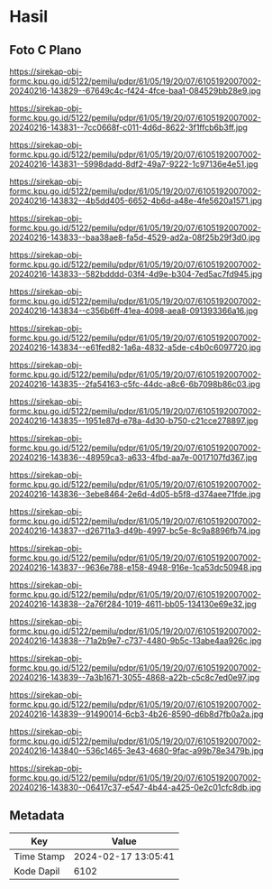 # Hasil

## Foto C Plano

https://sirekap-obj-formc.kpu.go.id/5122/pemilu/pdpr/61/05/19/20/07/6105192007002-20240216-143829--67649c4c-f424-4fce-baa1-084529bb28e9.jpg

https://sirekap-obj-formc.kpu.go.id/5122/pemilu/pdpr/61/05/19/20/07/6105192007002-20240216-143831--7cc0668f-c011-4d6d-8622-3f1ffcb6b3ff.jpg

https://sirekap-obj-formc.kpu.go.id/5122/pemilu/pdpr/61/05/19/20/07/6105192007002-20240216-143831--5998dadd-8df2-49a7-9222-1c97136e4e51.jpg

https://sirekap-obj-formc.kpu.go.id/5122/pemilu/pdpr/61/05/19/20/07/6105192007002-20240216-143832--4b5dd405-6652-4b6d-a48e-4fe5620a1571.jpg

https://sirekap-obj-formc.kpu.go.id/5122/pemilu/pdpr/61/05/19/20/07/6105192007002-20240216-143833--baa38ae8-fa5d-4529-ad2a-08f25b29f3d0.jpg

https://sirekap-obj-formc.kpu.go.id/5122/pemilu/pdpr/61/05/19/20/07/6105192007002-20240216-143833--582bdddd-03f4-4d9e-b304-7ed5ac7fd945.jpg

https://sirekap-obj-formc.kpu.go.id/5122/pemilu/pdpr/61/05/19/20/07/6105192007002-20240216-143834--c356b6ff-41ea-4098-aea8-091393366a16.jpg

https://sirekap-obj-formc.kpu.go.id/5122/pemilu/pdpr/61/05/19/20/07/6105192007002-20240216-143834--e61fed82-1a6a-4832-a5de-c4b0c6097720.jpg

https://sirekap-obj-formc.kpu.go.id/5122/pemilu/pdpr/61/05/19/20/07/6105192007002-20240216-143835--2fa54163-c5fc-44dc-a8c6-6b7098b86c03.jpg

https://sirekap-obj-formc.kpu.go.id/5122/pemilu/pdpr/61/05/19/20/07/6105192007002-20240216-143835--1951e87d-e78a-4d30-b750-c21cce278897.jpg

https://sirekap-obj-formc.kpu.go.id/5122/pemilu/pdpr/61/05/19/20/07/6105192007002-20240216-143836--48959ca3-a633-4fbd-aa7e-0017107fd367.jpg

https://sirekap-obj-formc.kpu.go.id/5122/pemilu/pdpr/61/05/19/20/07/6105192007002-20240216-143836--3ebe8464-2e6d-4d05-b5f8-d374aee71fde.jpg

https://sirekap-obj-formc.kpu.go.id/5122/pemilu/pdpr/61/05/19/20/07/6105192007002-20240216-143837--d26711a3-d49b-4997-bc5e-8c9a8896fb74.jpg

https://sirekap-obj-formc.kpu.go.id/5122/pemilu/pdpr/61/05/19/20/07/6105192007002-20240216-143837--9636e788-e158-4948-916e-1ca53dc50948.jpg

https://sirekap-obj-formc.kpu.go.id/5122/pemilu/pdpr/61/05/19/20/07/6105192007002-20240216-143838--2a76f284-1019-4611-bb05-134130e69e32.jpg

https://sirekap-obj-formc.kpu.go.id/5122/pemilu/pdpr/61/05/19/20/07/6105192007002-20240216-143838--71a2b9e7-c737-4480-9b5c-13abe4aa926c.jpg

https://sirekap-obj-formc.kpu.go.id/5122/pemilu/pdpr/61/05/19/20/07/6105192007002-20240216-143839--7a3b1671-3055-4868-a22b-c5c8c7ed0e97.jpg

https://sirekap-obj-formc.kpu.go.id/5122/pemilu/pdpr/61/05/19/20/07/6105192007002-20240216-143839--91490014-6cb3-4b26-8590-d6b8d7fb0a2a.jpg

https://sirekap-obj-formc.kpu.go.id/5122/pemilu/pdpr/61/05/19/20/07/6105192007002-20240216-143840--536c1465-3e43-4680-9fac-a99b78e3479b.jpg

https://sirekap-obj-formc.kpu.go.id/5122/pemilu/pdpr/61/05/19/20/07/6105192007002-20240216-143830--06417c37-e547-4b44-a425-0e2c01cfc8db.jpg


## Metadata

| Key        | Value               |
| ---------- | ------------------- |
| Time Stamp | 2024-02-17 13:05:41 |
| Kode Dapil | 6102                |



